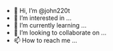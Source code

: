 - 👋 Hi, I’m @john220t
- 👀 I’m interested in ...
- 🌱 I’m currently learning ...
- 💞️ I’m looking to collaborate on ...
- 📫 How to reach me ...

<!---
john220t/john220t is a ✨ special ✨ repository because its `README.md` (this file) appears on your GitHub profile.
You can click the Preview link to take a look at your changes.
--->
